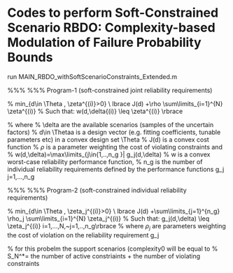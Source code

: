 #  Codes to perform Soft-Constrained Scenario RBDO: Complexity-based Modulation of Failure Probability Bounds #


run MAIN_RBDO_withSoftScenarioConstraints_Extended.m


%%%  %%% Program-1 (soft-constrained joint reliability requirements)

% min_{d\in \Theta , \zeta^{(i)}>0} \ lbrace J(d) +\rho \sum\limits_{i=1}^{N}  \zeta^{(i)}
% Such that: w(d,\delta{(i)} \leq \zeta^{(i)} \rbrace

% where
% \delta are the available scenarios (samples of the uncertain factors)
%  d\in \Thetaa is a design vector (e.g. fitting coefficients, tunable parameters etc) in a convex design set \Theta
% J(d) is a convex cost function
% $\rho$ is a parameter weighting the cost of violating constraints and
% w(d,\delta)=\max\limits_{j\in\{1,..,n_g \}| g_j(d,\delta) % w is a convex worst-case reliability performance function,
% n_g  is the number of individual reliability requirements defined by the performance functions g_j j=1,...,n_g

%%% %%%  Program-2 (soft-constrained individual reliability requirements)

% min_{d\in \Theta , \zeta_j^{(i)}>0} \ lbrace J(d) +\sum\limits_{j=1}^{n_g} \rho_j \sum\limits_{i=1}^{N}  \zeta_j^{(i)}
% Such that: g_j(d,\delta) \leq \zeta_j^{(i)} i=1,...,N,~j=1,..,n_g\rbrace
% where $\rho_j$ are parameters weighting the cost of violation on the reliability requirement g_j

% for this probelm the support scenarios (complexity0 will be equal to
% S_N^*= the number of active constriaints + the number of violating constraints
